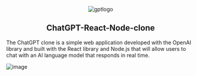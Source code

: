  

<div align="center">

 ![gptlogo](https://github.com/DaveSimoes/chatgpt-react-node-clone/assets/109705197/3ddada09-9ab5-4592-8d36-7d32fbe9cb8d)

</div>

<h2 align="center">
 ChatGPT-React-Node-clone
</h2>


The ChatGPT clone is a simple web application developed with the OpenAI library and built with the React library and Node.js that will allow users to chat with an AI language model that responds in real time.


![image](https://github.com/DaveSimoes/chatgpt-react-node-clone/assets/109705197/c7f0f06c-d8b0-4f84-94d5-152d4a5781c2)

